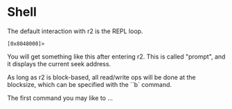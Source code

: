 Shell
=====

The default interaction with r2 is the REPL loop.

	[0x8048000]>

You will get something like this after entering r2. This is called "prompt",
and it displays the current seek address.

As long as r2 is block-based, all read/write ops will be done at the blocksize,
which can be specified with the ``b` command.

The first command you may like to ...
